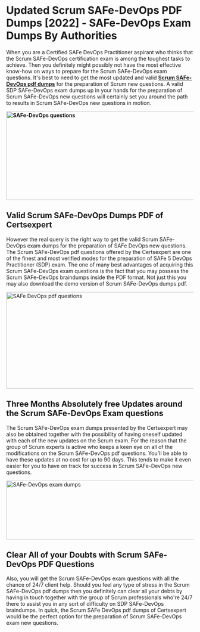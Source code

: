 <h1><strong>Updated Scrum SAFe-DevOps PDF Dumps [2022] - SAFe-DevOps Exam Dumps By Authorities&nbsp;</strong></h1>
<p><span style="font-weight: 400;">When you are a Certified SAFe DevOps Practitioner aspirant who thinks that the Scrum SAFe-DevOps certification exam is among the toughest tasks to achieve. Then you definitely might possibly not have the most effective know-how on ways to prepare for the Scrum SAFe-DevOps exam questions. It's best to need to get the most updated and valid <strong><a href="https://www.certsexpert.com/SAFe-DevOps-pdf-questions.html">Scrum SAFe-DevOps pdf dumps</a></strong> for the preparation of Scrum new questions. A valid SDP SAFe-DevOps exam dumps up in your hands for the preparation of Scrum SAFe-DevOps new questions will certainly set you around the path to results in Scrum SAFe-DevOps new questions in motion.</span></p>
<p><span style="font-weight: 400;"><strong><img style="display: block; margin-left: auto; margin-right: auto;" src="https://i.ibb.co/QXh983F/73475278-2429792180625311-4586132736837681152-n.jpg" alt="SAFe-DevOps questions" width="632" height="238" /></strong></span></p>
<h2><strong>Valid Scrum SAFe-DevOps Dumps PDF of Certsexpert</strong></h2>
<p><span style="font-weight: 400;">However the real query is the right way to get the valid Scrum SAFe-DevOps exam dumps for the preparation of SAFe DevOps new questions. The Scrum SAFe-DevOps pdf questions offered by the Certsexpert are one of the finest and most verified modes for the preparation of SAFe 5 DevOps Practitioner (SDP) exam. The one of many best advantages of acquiring this Scrum SAFe-DevOps exam questions is the fact that you may possess the Scrum SAFe-DevOps braindumps inside the PDF format. Not just this you may also download the demo version of Scrum SAFe-DevOps dumps pdf.</span></p>
<p><span style="font-weight: 400;"><img style="display: block; margin-left: auto; margin-right: auto;" src="https://i.ibb.co/Jd8hN2L/76714008-3182067705200142-8735104740007870464-n.jpg" alt="SAFe DevOps pdf questions" width="701" height="259" /></span></p>
<h2><strong>Three Months Absolutely free Updates around the Scrum SAFe-DevOps Exam questions</strong></h2>
<p><span style="font-weight: 400;">The Scrum SAFe-DevOps exam dumps presented by the Certsexpert may also be obtained together with the possibility of having oneself updated with each of the new updates on the Scrum exam. For the reason that the group of Scrum experts is active who keeps a keen eye on all of the modifications on the Scrum SAFe-DevOps pdf questions. You'll be able to have these updates at no cost for up to 90 days. This tends to make it even easier for you to have on track for success in Scrum SAFe-DevOps new questions.</span></p>
<p><span style="font-weight: 400;"><a href="https://www.certsexpert.com/SAFe-DevOps-pdf-questions.html"><img style="display: block; margin-left: auto; margin-right: auto;" src="https://i.ibb.co/TMnKrkJ/75398236-424489711531572-5064688549987614720-n.jpg" alt="SAFe-DevOps exam dumps" width="714" height="158" /></a></span></p>
<h2><strong>Clear All of your Doubts with Scrum SAFe-DevOps PDF Questions</strong></h2>
<p>Also, you will get the Scrum SAFe-DevOps exam questions with all the chance of 24/7 client help. Should you feel any type of stress in the Scrum SAFe-DevOps pdf dumps then you definitely can clear all your debts by having in touch together with the group of Scrum professionals who're 24/7 there to assist you in any sort of difficulty on SDP SAFe-DevOps braindumps. In quick, the Scrum SAFe DevOps pdf dumps of Certsexpert would be the perfect option for the preparation of Scrum SAFe-DevOps exam new questions.</p>
